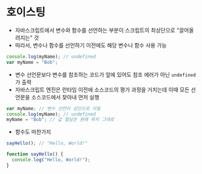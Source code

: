 # 호이스팅

- 자바스크립트에서 변수와 함수를 선언하는 부분이 스크립트의 최상단으로 "끌어올려지는" 것
- 따라서, 변수나 함수를 선언하기 이전에도 해당 변수나 함수 사용 가능

```javascript
console.log(myName); // undefined
var myName = "Bob";
```
- 변수 선언문보다 변수를 참조하는 코드가 앞에 있어도 참조 에러가 아닌 `undefined`가 출력
- 자바스크립트 엔진은 런타임 이전에 소스코드의 평가 과정을 거치는데 이때 모든 선언문을 소스코드에서 찾아내 먼저 실행

```javascript
var myName; // 변수 선언이 상단으로 이동
console.log(myName); // undefined
myName = "Bob"; // 값 할당은 원래 위치 그대로
```
- 함수도 마찬가지

```javascript
sayHello(); // "Hello, World!"

function sayHello() {
  console.log("Hello, World!");
}
```
